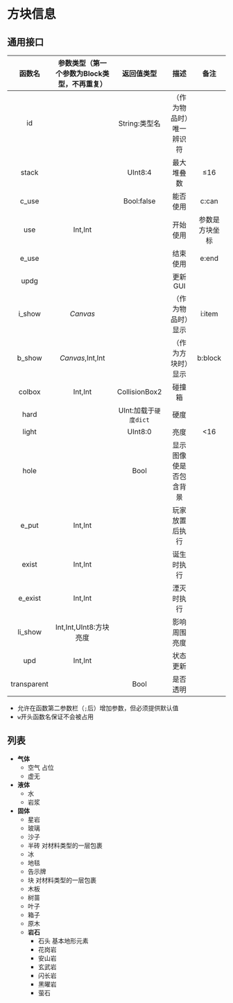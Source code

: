 # 方块信息
## 通用接口
|函数名|参数类型（第一个参数为Block类型，不再重复）|返回值类型|描述|备注|
|:-:|:-:|:-:|:-:|:-:|
|id||String:类型名|（作为物品时）唯一辨识符||
|stack||UInt8:4|最大堆叠数|≤16|
|c_use||Bool:false|能否使用|c:can|
|use|Int,Int||开始使用|参数是方块坐标|
|e_use|||结束使用|e:end|
|updg|||更新GUI||
|i_show|*Canvas*||（作为物品时）显示|i:item|
|b_show|*Canvas*,Int,Int||（作为方块时）显示|b:block|
|colbox|Int,Int|CollisionBox2|碰撞箱||
|hard||UInt:加载于`硬度dict`|硬度||
|light||UInt8:0|亮度|<16|
|hole||Bool|显示图像使是否包含背景||
|e_put|Int,Int||玩家放置后执行||
|exist|Int,Int||诞生时执行||
|e_exist|Int,Int||湮灭时执行||
|li_show|Int,Int,UInt8:方块亮度||影响周围亮度||
|upd|Int,Int||状态更新||
|transparent||Bool|是否透明||

* 允许在函数第二参数栏（`;`后）增加参数，但必须提供默认值
* `w`开头函数名保证不会被占用

## 列表
* **气体**
	+ 空气 占位
	+ 虚无
* **液体**
	+ 水
	+ 岩浆
* **固体**
	+ 星岩
	+ 玻璃
	+ 沙子
	+ 半砖 对材料类型的一层包裹
	+ 冰
	+ 地毯
	+ 告示牌
	+ 块 对材料类型的一层包裹
	+ 木板
	+ 树苗
	+ 叶子
	+ 箱子
	+ 原木
	* **岩石**
		+ 石头 基本地形元素
		+ 花岗岩
		+ 安山岩
		+ 玄武岩
		+ 闪长岩
		+ 黑曜岩
		+ 萤石
